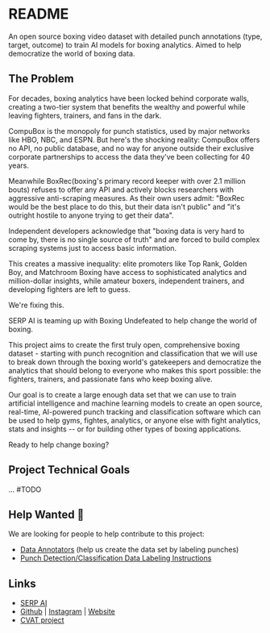 # README

An open source boxing video dataset with detailed punch annotations (type, target, outcome) to train AI models for boxing analytics. Aimed to help democratize the world of boxing data.

## The Problem

For decades, boxing analytics have been locked behind corporate walls, creating a two-tier system that benefits the wealthy and powerful while leaving fighters, trainers, and fans in the dark.

CompuBox is the monopoly for punch statistics, used by major networks like HBO, NBC, and ESPN. But here's the shocking reality: CompuBox offers no API, no public database, and no way for anyone outside their exclusive corporate partnerships to access the data they've been collecting for 40 years. 

Meanwhile BoxRec(boxing's primary record keeper with over 2.1 million bouts) refuses to offer any API and actively blocks researchers with aggressive anti-scraping measures. As their own users admit: "BoxRec would be the best place to do this, but their data isn't public" and "it's outright hostile to anyone trying to get their data". 

Independent developers acknowledge that "boxing data is very hard to come by, there is no single source of truth" and are forced to build complex scraping systems just to access basic information.

This creates a massive inequality: elite promoters like Top Rank, Golden Boy, and Matchroom Boxing have access to sophisticated analytics and million-dollar insights, while amateur boxers, independent trainers, and developing fighters are left to guess. 

We're fixing this. 

SERP AI is teaming up with Boxing Undefeated to help change the world of boxing.

This project aims to create the first truly open, comprehensive boxing dataset - starting with punch recognition and classification that we will use to break down through the boxing world's gatekeepers and democratize the analytics that should belong to everyone who makes this sport possible: the fighters, trainers, and passionate fans who keep boxing alive.

Our goal is to create a large enough data set that we can use to train artificial intelligence and machine learning models to create an open source, real-time, AI-powered punch tracking and classification software which can be used to help gyms, fightes, analytics, or anyone else with fight analytics, stats and insights -- or for building other types of boxing applications.

Ready to help change boxing?

## Project Technical Goals

... #TODO

## Help Wanted 🤝

We are looking for people to help contribute to this project:

- [Data Annotators](https://github.com/serp-ai/boxing-punch-recognition-dataset/discussions/categories/help-wanted) (help us create the data set by labeling punches)
- [Punch Detection/Classification Data Labeling Instructions ](https://github.com/serp-ai/boxing-punch-recognition-dataset/discussions/2)


## Links
- [SERP AI](https://github.com/serp-ai)
- [Github](https://github.com/boxingundefeated/) | [Instagram](https://instagram.com/boxundefeated) | [Website](https://boxingundefeated.com/)
- [CVAT project](https://app.cvat.ai/projects/293796?page=1&pageSize=10)
